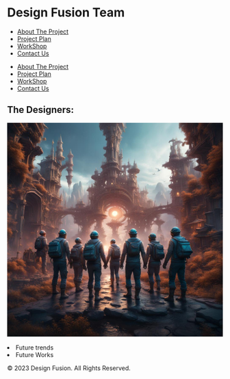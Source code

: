 <!DOCTYPE html>
<html>
<head>
<meta charset="utf-8">
<title>Future Designers</title>
<link rel="stylesheet" type="text/css" href="dd.css">
</head>
<body>
<div class ="header1">
<div class = "promotiontop" width ="100%" height= "40px"> <h1><b>Design Fusion Team</b> </h1></div>
<div >
<div >
<ul class ="horizontal">
<li><a href = "mum.html"> About The Project</a></li>
<li><a href = "r.html">Project Plan</a></li>
<li><a href = "">WorkShop</a></li>
<li><a href = ""> Contact Us </a></li>
</ul>
</div>
</div>
<div class = "row">
<div class = "col-3 col-s-3 menu">
<ul>
<li><a href = "mum.html"> About The Project</a></li>
<li><a href = "r.html">Project Plan</a></li>
<li><a href = "">WorkShop</a></li>
<li><a href = ""> Contact Us </a></li>
</ul>
</div>
<div class = "col-6 col-s-9 main">
<h2>The Designers:</h2>
<p>
<img class="profile-img" src="g.jpg" width = "600" height = "500">
</div>
<div><li><a> Future trends </a></li></div>
<div><li><a> Future Works </a></li></div>
</div>
<div class ="footer">
<p>© 2023 Design Fusion. All Rights Reserved.</p>
</div>
</body>
</html>
